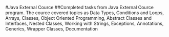 #Java External Cource
##Completed tasks from Java External Cource program.
The cource covered topics as Data Types, Conditions and Loops, Arrays, Classes, Object Oriented Programming, Abstract Classes and Interfaces, Nested Classes, Working with Strings, Exceptions, Annotations, Generics, Wrapper Classes, Documentation
